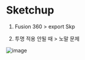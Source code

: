 Sketchup
=========

1. Fusion 360 > export Skp

2. 투명 적용 안될 때 > 노말 문제

![image](https://user-images.githubusercontent.com/30430227/181684886-a363f432-9a43-4eb4-8ba1-09f76ed13e27.png)
